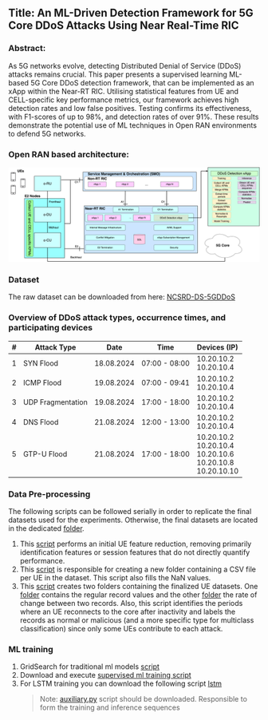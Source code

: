 ## Title: An ML-Driven Detection Framework for 5G Core DDoS Attacks Using Near Real-Time RIC
### Abstract:
As 5G networks evolve, detecting Distributed Denial of Service (DDoS) attacks remains crucial. This paper presents a supervised learning ML-based 5G Core DDoS detection framework, that can be implemented as an xApp within the Near-RT RIC. Utilising statistical features from UE and CELL-specific key performance metrics, our framework achieves high detection rates and low false positives. Testing confirms its effectiveness, with F1-scores of up to 98\%, and detection rates of over 91\%. These results demonstrate the potential use of ML techniques in Open RAN environments to defend 5G networks.

### Open RAN based architecture:
![plot](https://github.com/sotirischatzimiltis/DDoS_5G_network_KPM/blob/main/Figrures/arch_working_final_letter.png)

### Dataset
The raw dataset can be downloaded from here: [NCSRD-DS-5GDDoS](https://zenodo.org/records/13900057)

### Overview of DDoS attack types, occurrence times, and participating devices

| #  | Attack Type       | Date       | Time              | Devices (IP)                                     |
|----|--------------------|------------|-------------------|--------------------------------------------------|
| 1  | SYN Flood         | 18.08.2024 | 07:00 - 08:00    | 10.20.10.2<br>10.20.10.4                         |
| 2  | ICMP Flood        | 19.08.2024 | 07:00 - 09:41    | 10.20.10.2<br>10.20.10.4                         |
| 3  | UDP Fragmentation | 19.08.2024 | 17:00 - 18:00    | 10.20.10.2<br>10.20.10.4                         |
| 4  | DNS Flood         | 21.08.2024 | 12:00 - 13:00    | 10.20.10.2<br>10.20.10.4                         |
| 5  | GTP-U Flood       | 21.08.2024 | 17:00 - 18:00    | 10.20.10.2<br>10.20.10.4<br>10.20.10.6<br>10.20.10.8<br>10.20.10.10 |


### Data Pre-processing
The following scripts can be followed serially in order to replicate the final datasets used for the experiments. Otherwise, the final datasets are located in the dedicated [folder](https://github.com/sotirischatzimiltis/ML_framework_DDoS_5G/tree/main/Datasets).
1. This [script](https://github.com/sotirischatzimiltis/ML_framework_DDoS_5G/blob/main/Scripts/UE_Initial_Feature_Drop_01.ipynb) performs an initial UE feature reduction, removing primarily identification features or session features that do not directly quantify performance. 
2. This [script](https://github.com/sotirischatzimiltis/ML_framework_DDoS_5G/blob/main/Scripts/Per_UE_Dataset_Creation_02.ipynb) is responsible for creating a new folder containing a CSV file per UE in the dataset. This script also fills the NaN values. 
3. This [script](https://github.com/sotirischatzimiltis/ML_framework_DDoS_5G/blob/main/Scripts/Final_per_UE_datasets_03.ipynb) creates two folders containing the finalized UE datasets. One [folder](https://github.com/sotirischatzimiltis/ML_framework_DDoS_5G/tree/main/Datasets/UE_datasets) contains the regular record values and the other [folder](https://github.com/sotirischatzimiltis/ML_framework_DDoS_5G/tree/main/Datasets/UE_datasets_roc) the rate of change between two records. Also, this script identifies the periods where an UE reconnects to the core after inactivity and labels the records as normal or malicious (and a more specific type for multiclass classification) since only some UEs contribute to each attack. 
   
### ML training
1. GridSearch for traditional ml models [script](https://github.com/sotirischatzimiltis/DDoS_5G_network_KPM/blob/main/Scripts/gridsearch_cv.ipynb)
1. Download and execute [supervised ml training script](https://github.com/sotirischatzimiltis/DDoS_5G_network_KPM/blob/main/Scripts/supervised_learning_approach.py)
2. For LSTM training you can download the following script [lstm](https://github.com/sotirischatzimiltis/DDoS_5G_network_KPM/blob/main/Scripts/lstm.ipynb)
   > Note: [auxiliary.py](https://github.com/sotirischatzimiltis/DDoS_5G_network_KPM/blob/main/Scripts/auxiliary.py) script should be downloaded. Responsible to form the training and inference sequences
